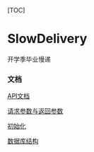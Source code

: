 [TOC]

# SlowDelivery

开学季毕业慢递

### 文档

[API文档](docs/api.md)

[请求参数与返回参数](docs/example.md)

[初始化](docs/init.md)

[数据库结构](docs/database.sql)




